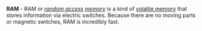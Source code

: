 **RAM** - RAM or *[random access](/docs/Resources/Glossary/Random%20Access) [memory](docs/Resources/Glossary/Memory.md)* is a kind of [volatile memory](docs/Resources/Glossary/Volatile%20Memory.md) that stores information via electric switches. Because there are no moving parts or magnetic switches, RAM is incredibly fast.
